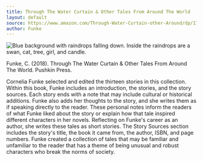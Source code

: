 ```yaml
---
title: Through The Water Curtain & Other Tales From Around The World
layout: default
source: https://www.amazon.com/Through-Water-Curtain-other-Around/dp/1782692002/ref=sr_1_1?dchild=1&keywords=Through+The+Water+Curtain+%26+Other+Tales+From+Around+The+World&qid=1619577788&s=books&sr=1-1
author: Funke
---
```

<div class="summary left"><img src="{{"/assets/images/through.jpg" | relative_url}}" alt="Blue background with raindrops falling down. Inside the raindrops are a swan, cat, tree, girl, and candle.">

<p>Funke, C. (2018). Through The Water Curtain & Other Tales From Around The World. Pushkin Press.</p>

<p>Cornelia Funke selected and edited the thirteen stories in this collection. Within this book, Funke includes an introduction, the stories, and the story sources. Each story ends with a note that may include cultural or historical additions. Funke also adds her thoughts to the story, and she writes them as if speaking directly to the reader. These personal notes inform the readers of what Funke liked about the story or explain how that tale inspired different characters in her novels. Reflecting on Funke's career as an author, she writes these tales as short stories. The Story Sources section includes the story's title, the book it came from, the author, ISBN, and page numbers. Funke created a collection of tales that may be familiar and unfamiliar to the reader that has a theme of being unusual and robust characters who break the norms of society.</p>
</div>
